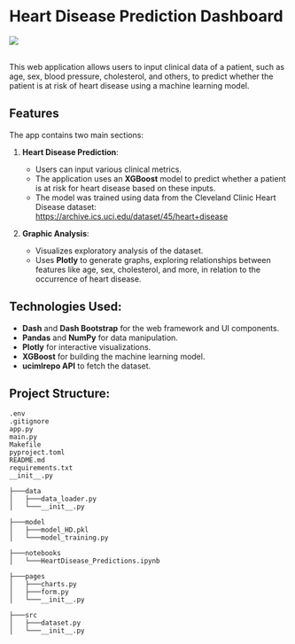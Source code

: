 # Heart Disease Prediction Dashboard
<a target="_blank" href="https://cookiecutter-data-science.drivendata.org/">
    <img src="https://img.shields.io/badge/CCDS-Project%20template-328F97?logo=cookiecutter" />
</a>

<br>This web application allows users to input clinical data of a patient, such as age, sex, blood pressure, cholesterol, and others, to predict whether the patient is at risk of heart disease using a machine learning model.

## Features
The app contains two main sections:
1. **Heart Disease Prediction**:
   - Users can input various clinical metrics.
   - The application uses an **XGBoost** model to predict whether a patient is at risk for heart disease based on these inputs.
   - The model was trained using data from the Cleveland Clinic Heart Disease dataset: https://archive.ics.uci.edu/dataset/45/heart+disease

2. **Graphic Analysis**:
   - Visualizes exploratory analysis of the dataset.
   - Uses **Plotly** to generate graphs, exploring relationships between features like age, sex, cholesterol, and more, in relation to the occurrence of heart disease.

## Technologies Used:
- **Dash** and **Dash Bootstrap** for the web framework and UI components.
- **Pandas** and **NumPy** for data manipulation.
- **Plotly** for interactive visualizations.
- **XGBoost** for building the machine learning model.
- **ucimlrepo API** to fetch the dataset.

## Project Structure:
```plaintext
.env
.gitignore
app.py
main.py
Makefile
pyproject.toml
README.md
requirements.txt
__init__.py

├───data
│   ├───data_loader.py
│   └───__init__.py

├───model
│   ├───model_HD.pkl
│   └───model_training.py

├───notebooks
│   └───HeartDisease_Predictions.ipynb

├───pages
│   ├───charts.py
│   ├───form.py
│   └───__init__.py

├───src
│   ├───dataset.py
│   └───__init__.py
